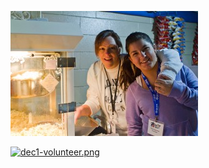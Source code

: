 ![](/uploads/volunteer-1.jpg)

[![dec1-volunteer.png]({{site.baseurl}}/uploads/dec1-volunteer.png)](https://www.eventbrite.ca/e/deep-freeze-volunteer-concertpizza-party-tickets-19661693655?utm_term=eventurl_text)
